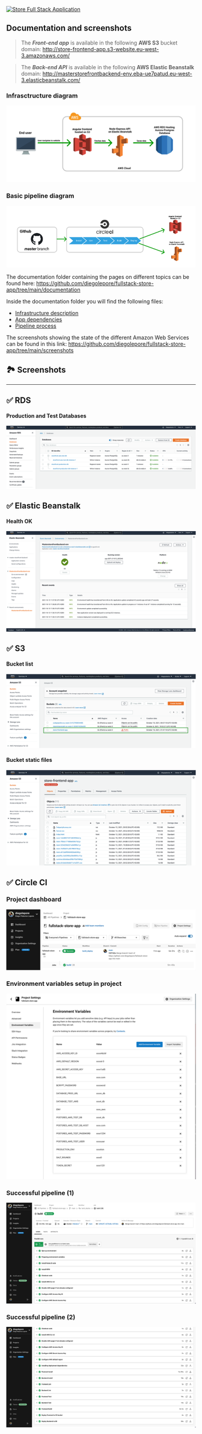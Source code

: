 [![Store Full Stack Application](https://circleci.com/gh/diegolepore/fullstack-store-app.svg?style=svg)](https://app.circleci.com/pipelines/github/diegolepore/fullstack-store-app)

## Documentation and screenshots

> The _**Front-end app**_ is available in the following **AWS S3** bucket domain: http://store-frontend-app.s3-website.eu-west-3.amazonaws.com/

> The _**Back-end API**_ is available in the following **AWS Elastic Beanstalk** domain: http://masterstorefrontbackend-env.eba-ue7patud.eu-west-3.elasticbeanstalk.com/

### Infrasctructure diagram
![Infrastructure diagram](https://raw.githubusercontent.com/diegolepore/fullstack-store-app/main/screenshots/architecture-diagram.png)

### Basic pipeline diagram
![Basic pipeline diagram](https://raw.githubusercontent.com/diegolepore/fullstack-store-app/main/screenshots/pipeline-flow-basic-overview.png)

The documentation folder containing the pages on different topics can be found here: https://github.com/diegolepore/fullstack-store-app/tree/main/documentation 

Inside the documentation folder you will find the following files:

- [Infrastructure description](https://github.com/diegolepore/fullstack-store-app/blob/main/documentation/INFRASTRUCTURE.md)
- [App dependencies](https://github.com/diegolepore/fullstack-store-app/blob/main/documentation/APP_DEPENDENCIES.md)
- [Pipeline process](https://github.com/diegolepore/fullstack-store-app/blob/main/documentation/PIPELINE_PROCESS.md)


The screenshots showing the state of the different Amazon Web Services can be found in this link: https://github.com/diegolepore/fullstack-store-app/tree/main/screenshots



## 🏞 Screenshots
---

## ✅ RDS
#### Production and Test Databases
![RDS-production-and-test-databases-list](https://raw.githubusercontent.com/diegolepore/fullstack-store-app/main/screenshots/RDS/1-RDS-production-and-test-databases-list.png)

## ✅ Elastic Beanstalk
#### Health OK
![health-OK](https://raw.githubusercontent.com/diegolepore/fullstack-store-app/main/screenshots/EB/1-health-OK.png)

## ✅ S3
#### Bucket list
![buckets-list](https://raw.githubusercontent.com/diegolepore/fullstack-store-app/main/screenshots/S3/1-buckets-list.png)

#### Bucket static files
![bucket-frontend-static-files](https://raw.githubusercontent.com/diegolepore/fullstack-store-app/main/screenshots/S3/2-bucket-frontend-static-files.png)

## ✅ Circle CI
### Project dashboard
![Project dashboard](https://raw.githubusercontent.com/diegolepore/fullstack-store-app/main/screenshots/Circle%20CI/1-project-dashboard.png)

### Environment variables setup in project
![Environment variables setup in project](https://raw.githubusercontent.com/diegolepore/fullstack-store-app/main/screenshots/Circle%20CI/5-environment-variables.png)

### Successful pipeline (1)
![Successful pipeline 1](https://raw.githubusercontent.com/diegolepore/fullstack-store-app/main/screenshots/Circle%20CI/2-successfull-pipeline.png)

### Successful pipeline (2)
![Successful pipeline 2](https://raw.githubusercontent.com/diegolepore/fullstack-store-app/main/screenshots/Circle%20CI/3-successfull-pipeline.png)


